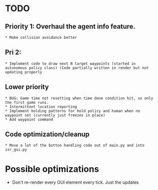 # TODO
##  Priority 1: Overhaul the agent info feature.
    * Make collision avoidance better

## Pri 2:
    * Implement code to draw next N target waypoints (started in autonomous policy class) (Code partially written in render but not updating properly


##  Lower priority
    * BUG: Game time not resetting when time done condition hit, so only the first game runs.
    * Intermittent location reporting
    * Implement holding patterns for hold policy and human when no waypoint set (currently just freezes in place)
    * Add waypoint command

##  Code optimization/cleanup
    * Move a lot of the button handling code out of main.py and into isr_gui.py

#  Possible optimizations
  * Don't re-render every GUI element every tick. Just the updates
